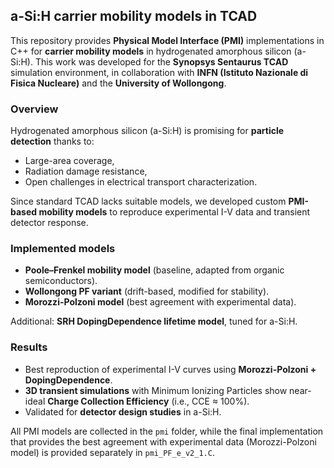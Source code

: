## a-Si:H carrier mobility models in TCAD

This repository provides **Physical Model Interface (PMI)** implementations in C++ for **carrier mobility models** in hydrogenated amorphous silicon (a-Si:H). This work was developed for the **Synopsys Sentaurus TCAD** simulation environment, in collaboration with **INFN (Istituto Nazionale di Fisica Nucleare)** and the **University of Wollongong**.

### Overview

Hydrogenated amorphous silicon (a-Si:H) is promising for **particle detection** thanks to:
- Large-area coverage,
- Radiation damage resistance,
- Open challenges in electrical transport characterization.

Since standard TCAD lacks suitable models, we developed custom **PMI-based mobility models** to reproduce experimental I-V data and transient detector response.

### Implemented models

- **Poole–Frenkel mobility model** (baseline, adapted from organic semiconductors).  
- **Wollongong PF variant** (drift-based, modified for stability).  
- **Morozzi-Polzoni model** (best agreement with experimental data).  

Additional: **SRH DopingDependence lifetime model**, tuned for a-Si:H.

### Results

- Best reproduction of experimental I-V curves using **Morozzi-Polzoni + DopingDependence**.  
- **3D transient simulations** with Minimum Ionizing Particles show near-ideal **Charge Collection Efficiency** (i.e., CCE $\approx$ 100%).  
- Validated for **detector design studies** in a-Si:H.

All PMI models are collected in the `pmi` folder, while the final implementation that provides the best agreement with experimental data (Morozzi-Polzoni model) is provided separately in `pmi_PF_e_v2_1.C`.
